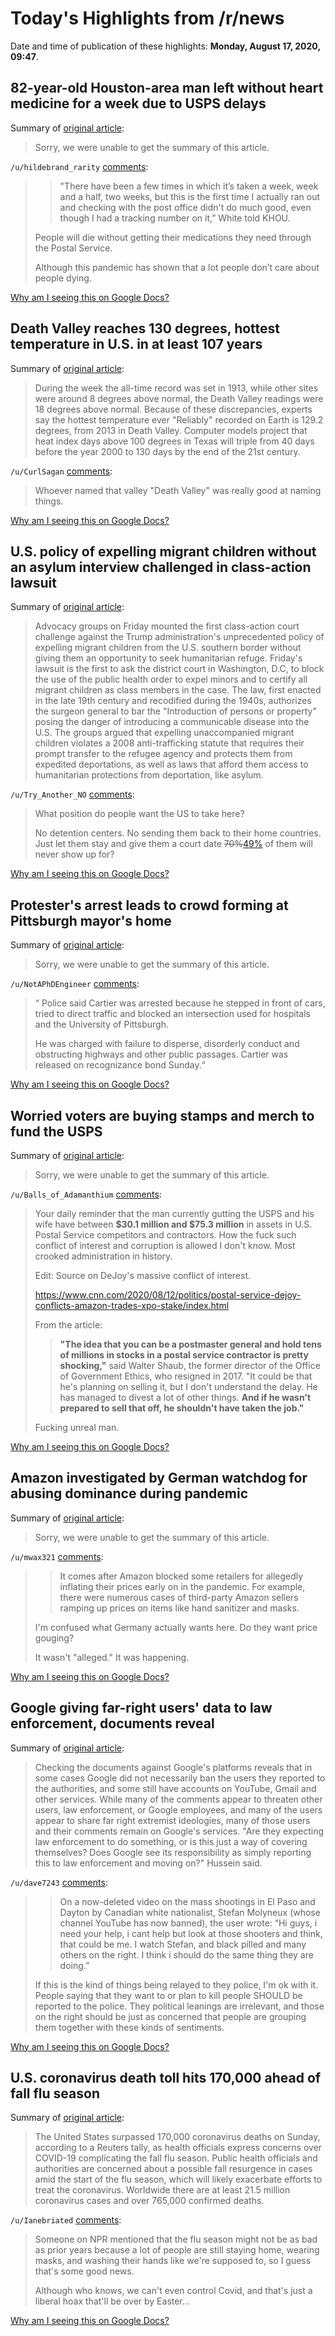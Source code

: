 # Today's Highlights from /r/news

Date and time of publication of these highlights: **Monday, August 17, 2020, 09:47**.

## 82-year-old Houston-area man left without heart medicine for a week due to USPS delays

Summary of [original article](http://cbsaustin.com/news/local/82-year-old-houston-area-man-left-without-heart-medicine-for-a-week-due-to-usps-delays):

> Sorry, we were unable to get the summary of this article.

`/u/hildebrand_rarity` [comments](https://www.reddit.com/r/news/comments/ibf3s1/82yearold_houstonarea_man_left_without_heart/):

> >	"There have been a few times in which it’s taken a week, week and a half, two weeks, but this is the first time I actually ran out and checking with the post office didn't do much good, even though I had a tracking number on it,” White told KHOU.
> 
> People will die without getting their medications they need through the Postal Service. 
> 
> Although this pandemic has shown that a lot people don’t care about people dying.

[Why am I seeing this on Google Docs?](https://docs.google.com/document/d/1Dc6We63vOXIZsc0op-Bt4abqkYjXzOigalQqFxmvvbM/edit?usp=sharing)

## Death Valley reaches 130 degrees, hottest temperature in U.S. in at least 107 years

Summary of [original article](https://www.cbsnews.com/news/death-valley-reaches-130-degrees-hottest-temperature-in-u-s-in-at-least-107-years-2020-08-16/):

> During the week the all-time record was set in 1913, while other sites were around 8 degrees above normal, the Death Valley readings were 18 degrees above normal. Because of these discrepancies, experts say the hottest temperature ever "Reliably" recorded on Earth is 129.2 degrees, from 2013 in Death Valley. Computer models project that heat index days above 100 degrees in Texas will triple from 40 days before the year 2000 to 130 days by the end of the 21st century.

`/u/CurlSagan` [comments](https://www.reddit.com/r/news/comments/ib7l8u/death_valley_reaches_130_degrees_hottest/):

> Whoever named that valley "Death Valley" was really good at naming things.

[Why am I seeing this on Google Docs?](https://docs.google.com/document/d/1Dc6We63vOXIZsc0op-Bt4abqkYjXzOigalQqFxmvvbM/edit?usp=sharing)

## U.S. policy of expelling migrant children without an asylum interview challenged in class-action lawsuit

Summary of [original article](https://www.cbsnews.com/news/lawsuit-seeks-to-halt-u-s-policy-of-expelling-migrant-children-without-an-asylum-interview/):

> Advocacy groups on Friday mounted the first class-action court challenge against the Trump administration's unprecedented policy of expelling migrant children from the U.S. southern border without giving them an opportunity to seek humanitarian refuge. Friday's lawsuit is the first to ask the district court in Washington, D.C, to block the use of the public health order to expel minors and to certify all migrant children as class members in the case. The law, first enacted in the late 19th century and recodified during the 1940s, authorizes the surgeon general to bar the "Introduction of persons or property" posing the danger of introducing a communicable disease into the U.S. The groups argued that expelling unaccompanied migrant children violates a 2008 anti-trafficking statute that requires their prompt transfer to the refugee agency and protects them from expedited deportations, as well as laws that afford them access to humanitarian protections from deportation, like asylum.

`/u/Try_Another_NO` [comments](https://www.reddit.com/r/news/comments/ibbxmj/us_policy_of_expelling_migrant_children_without/):

> What position do people want the US to take here?
> 
> No detention centers. No sending them back to their home countries. Just let them stay and give them a court date ~~70%~~[49%](https://cis.org/Report/Immigration-Courts-Aliens-Disappear-Trial) of them will never show up for?

[Why am I seeing this on Google Docs?](https://docs.google.com/document/d/1Dc6We63vOXIZsc0op-Bt4abqkYjXzOigalQqFxmvvbM/edit?usp=sharing)

## Protester's arrest leads to crowd forming at Pittsburgh mayor's home

Summary of [original article](https://www.reuters.com/article/us-global-race-usa-pittsburgh/protesters-arrest-leads-to-crowd-forming-at-pittsburgh-mayors-home-idUSKCN25D0ES):

> Sorry, we were unable to get the summary of this article.

`/u/NotAPhDEngineer` [comments](https://www.reddit.com/r/news/comments/ibbqlj/protesters_arrest_leads_to_crowd_forming_at/):

> “ Police said Cartier was arrested because he stepped in front of cars, tried to direct traffic and blocked an intersection used for hospitals and the University of Pittsburgh.
> 
> He was charged with failure to disperse, disorderly conduct and obstructing highways and other public passages. Cartier was released on recognizance bond Sunday.“

[Why am I seeing this on Google Docs?](https://docs.google.com/document/d/1Dc6We63vOXIZsc0op-Bt4abqkYjXzOigalQqFxmvvbM/edit?usp=sharing)

## Worried voters are buying stamps and merch to fund the USPS

Summary of [original article](https://www.cnn.com/2020/08/16/business/buying-usps-merch/index.html):

> Sorry, we were unable to get the summary of this article.

`/u/Balls_of_Adamanthium` [comments](https://www.reddit.com/r/news/comments/ib1wuv/worried_voters_are_buying_stamps_and_merch_to/):

> Your daily reminder that the man currently gutting the USPS and his wife have between **$30.1 million and $75.3 million** in assets in U.S. Postal Service competitors and contractors. How the fuck such conflict of interest and corruption is allowed I don't know. Most crooked administration in history.
> 
> 
> 
> Edit: Source on DeJoy's massive conflict of interest. 
> 
> 
> https://www.cnn.com/2020/08/12/politics/postal-service-dejoy-conflicts-amazon-trades-xpo-stake/index.html
> 
> 
> From the article: 
> 
> 
> >**"The idea that you can be a postmaster general and hold tens of millions in stocks in a postal service contractor is pretty shocking,"** said Walter Shaub, the former director of the Office of Government Ethics, who resigned in 2017. "It could be that he's planning on selling it, but I don't understand the delay. He has managed to divest a lot of other things. **And if he wasn't prepared to sell that off, he shouldn't have taken the job."**
> 
> 
> 
> Fucking unreal man.

[Why am I seeing this on Google Docs?](https://docs.google.com/document/d/1Dc6We63vOXIZsc0op-Bt4abqkYjXzOigalQqFxmvvbM/edit?usp=sharing)

## Amazon investigated by German watchdog for abusing dominance during pandemic

Summary of [original article](https://www.cnbc.com/2020/08/17/amazon-germany-anticompetition.html):

> Sorry, we were unable to get the summary of this article.

`/u/mwax321` [comments](https://www.reddit.com/r/news/comments/ibc6c9/amazon_investigated_by_german_watchdog_for/):

> > It comes after Amazon blocked some retailers for allegedly inflating their prices early on in the pandemic. For example, there were numerous cases of third-party Amazon sellers ramping up prices on items like hand sanitizer and masks.
> 
> I'm confused what Germany actually wants here. Do they want price gouging?
> 
> It wasn't "alleged." It was happening.

[Why am I seeing this on Google Docs?](https://docs.google.com/document/d/1Dc6We63vOXIZsc0op-Bt4abqkYjXzOigalQqFxmvvbM/edit?usp=sharing)

## Google giving far-right users' data to law enforcement, documents reveal

Summary of [original article](https://www.theguardian.com/technology/2020/aug/17/google-giving-user-data-authorities-documents-reveal):

> Checking the documents against Google's platforms reveals that in some cases Google did not necessarily ban the users they reported to the authorities, and some still have accounts on YouTube, Gmail and other services. While many of the comments appear to threaten other users, law enforcement, or Google employees, and many of the users appear to share far right extremist ideologies, many of those users and their comments remain on Google's services. "Are they expecting law enforcement to do something, or is this just a way of covering themselves? Does Google see its responsibility as simply reporting this to law enforcement and moving on?" Hussein said.

`/u/dave7243` [comments](https://www.reddit.com/r/news/comments/ibdzom/google_giving_farright_users_data_to_law/):

> >On a now-deleted video on the mass shootings in El Paso and Dayton by Canadian white nationalist, Stefan Molyneux (whose channel YouTube has now banned), the user wrote: “Hi guys, i need your help, i cant help but look at those shooters and think, that could be me. I watch Stefan, and black pilled and many others on the right. I think i should do the same thing they are doing.”
> 
> If this is the kind of things being relayed to they police, I'm ok with it. People saying that they want to or plan to kill people SHOULD be reported to the police. They political leanings are irrelevant, and those on the right should be just as concerned that people are grouping them together with these kinds of sentiments.

[Why am I seeing this on Google Docs?](https://docs.google.com/document/d/1Dc6We63vOXIZsc0op-Bt4abqkYjXzOigalQqFxmvvbM/edit?usp=sharing)

## U.S. coronavirus death toll hits 170,000 ahead of fall flu season

Summary of [original article](https://www.reuters.com/article/us-health-coronavirus-usa/u-s-coronavirus-death-toll-hits-170000-ahead-of-fall-flu-season-idUSKCN25C0WE):

> The United States surpassed 170,000 coronavirus deaths on Sunday, according to a Reuters tally, as health officials express concerns over COVID-19 complicating the fall flu season. Public health officials and authorities are concerned about a possible fall resurgence in cases amid the start of the flu season, which will likely exacerbate efforts to treat the coronavirus. Worldwide there are at least 21.5 million coronavirus cases and over 765,000 confirmed deaths.

`/u/Ianebriated` [comments](https://www.reddit.com/r/news/comments/ib3gh2/us_coronavirus_death_toll_hits_170000_ahead_of/):

> Someone on NPR mentioned that the flu season might not be as bad as prior years because a lot of people are still staying home, wearing masks, and washing their hands like we're supposed to, so I guess that's some good news.
> 
> Although who knows, we can't even control Covid, and that's just a liberal hoax that'll be over by Easter...

[Why am I seeing this on Google Docs?](https://docs.google.com/document/d/1Dc6We63vOXIZsc0op-Bt4abqkYjXzOigalQqFxmvvbM/edit?usp=sharing)

